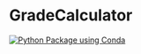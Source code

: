 # GradeCalculator
[![Python Package using Conda](https://github.com/Masrik-Dahir/GradeCalculator/actions/workflows/python-package-conda.yml/badge.svg)](https://github.com/Masrik-Dahir/GradeCalculator/actions/workflows/python-package-conda.yml)
